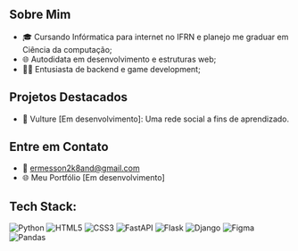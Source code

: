 ## Sobre Mim
- 🎓 Cursando Infórmatica para internet no IFRN e planejo me graduar em Ciência da computação;
- 🌐  Autodidata em desenvolvimento e estruturas web;
- 👩‍💻 Entusiasta de backend e game development;


## Projetos Destacados
- 🌟 Vulture [Em desenvolvimento]: Uma rede social a fins de aprendizado.

## Entre em Contato

- 📧 ermesson2k8and@gmail.com
- 🌐 Meu Portfólio [Em desenvolvimento]



##  Tech Stack:
![Python](https://img.shields.io/badge/python-3670A0?style=for-the-badge&logo=python&logoColor=ffdd54) ![HTML5](https://img.shields.io/badge/html5-%23E34F26.svg?style=for-the-badge&logo=html5&logoColor=white) ![CSS3](https://img.shields.io/badge/css3-%231572B6.svg?style=for-the-badge&logo=css3&logoColor=white) ![FastAPI](https://img.shields.io/badge/FastAPI-005571?style=for-the-badge&logo=fastapi) ![Flask](https://img.shields.io/badge/flask-%23000.svg?style=for-the-badge&logo=flask&logoColor=white) ![Django](https://img.shields.io/badge/django-%23092E20.svg?style=for-the-badge&logo=django&logoColor=white) ![Figma](https://img.shields.io/badge/figma-%23F24E1E.svg?style=for-the-badge&logo=figma&logoColor=white) ![Pandas](https://img.shields.io/badge/pandas-%23150458.svg?style=for-the-badge&logo=pandas&logoColor=white)
